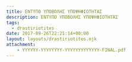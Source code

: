 ```yaml
---
title: ΕΝΤΥΠΟ ΥΠΟΒΟΛΗΣ ΥΠΟΨΗΦΙΟΤΗΤΑΣ
description: ΕΝΤΥΠΟ ΥΠΟΒΟΛΗΣ ΥΠΟΨΗΦΙΟΤΗΤΑΣ
tags:
  - drastiriotites
date: 2017-09-26T22:21:14+00:00
layout: layouts/drastiriotites.njk
attachment:
    - YYYYYY-YYYYYYYY-YYYYYYYYYYYYY-FINAL.pdf
---
```


<!-- excerpt -->

